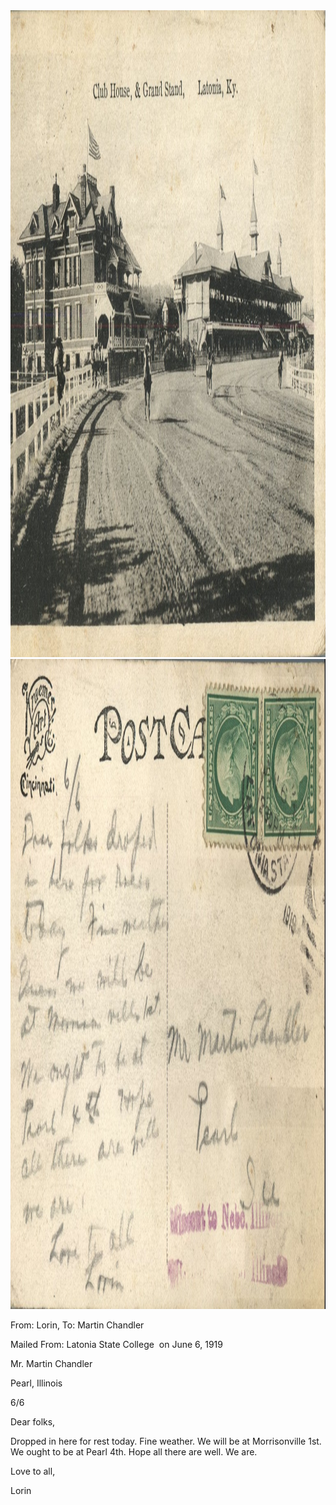 <html><body><img class="alignnone size-full wp-image-1226" src="/wp-content/uploads/2014/06/postcard-2014-20140605_14065413_0532.jpg" alt="postcard-2014-20140605_14065413_0532" width="1511" height="1035"> <img class="alignnone size-full wp-image-1227" src="/wp-content/uploads/2014/06/postcard-2014-20140605_14070943_0533.jpg" alt="postcard-2014-20140605_14070943_0533" width="1541" height="1040">



From: Lorin, To: Martin Chandler

Mailed From: Latonia State College  on June 6, 1919



Mr. Martin Chandler

Pearl, Illinois



6/6

Dear folks,

Dropped in here for rest today. Fine weather. We will be at Morrisonville 1st. We ought to be at Pearl 4th. Hope all there are well. We are.

Love to all,

Lorin</body></html>